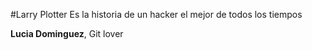 #Larry Plotter
Es la historia de un hacker el mejor de todos los tiempos

**Lucia Dominguez**, Git lover
